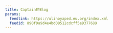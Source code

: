```yaml
---
title: Captain的Blog
params:
  feedlink: https://ulinoyaped.eu.org/index.xml
  feedid: 890f9a9d4e4bd08512cdcff5e9377689
---
```

